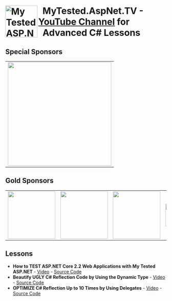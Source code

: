 <h1><img src="https://raw.githubusercontent.com/ivaylokenov/MyTested.AspNetCore.Mvc/master/tools/logo.png" align="left" alt="My Tested ASP.NET" width="100">&nbsp; MyTested.AspNet.TV - <a href="https://www.youtube.com/channel/UCP5Ons7fK3yKhX6lhc9XcfQ" target="_blank">YouTube Channel</a> for<br />&nbsp; Advanced C# Lessons</h1> 

## Special Sponsors

<table>
  <tbody>
    <tr>
      <td align="center" valign="middle">
          <a href="https://bellatrix.solutions/" target="_blank">
    <img width="323px" src="https://user-images.githubusercontent.com/3391906/68993273-d4f5c700-087e-11ea-9b39-e173733fcbfb.png" alt=""The Ultimate Cross-Platform .NET Framework>
  </a>
      </td>
    </tr>
  </tbody>
</table>

## Gold Sponsors

<table>
  <tbody>
    <tr>
      <td align="center" valign="middle">
        <a href="https://softuni.org/" target="_blank">
          <img width="148px" src="https://softuni.org/platform/assets/icons/logo.svg">
        </a>
      </td>
	    <td align="center" valign="middle">
        <a href="http://bit.ly/30xsnsC" target="_blank">
          <img width="148px" src="https://user-images.githubusercontent.com/3391906/65251792-dd848800-daef-11e9-8857-637a48048cda.png">
        </a>
      </td>
      <td align="center" valign="middle">
          <a href="http://noblehire.io?utm_medium=social&utm_source=projects&utm_campaign=platform-leads-knv" target="_blank">
          <img width="148px" src="https://user-images.githubusercontent.com/3391906/66921689-637fea00-f02e-11e9-944a-b07c6f345a06.png">
        </a>
      </td>
      <td align="center" valign="middle">
          <a href="http://bit.ly/onebitsoftware" target="_blank">
          <img width="148px" height="70px" src="https://user-images.githubusercontent.com/3391906/69410626-1a4d4500-0d14-11ea-905f-c1705b6364bf.png">
        </a>
      </td>
    </tr>
  </tbody>
</table>

## Lessons

- **How to TEST ASP.NET Core 2.2 Web Applications with My Tested ASP.NET** - [Video](https://www.youtube.com/watch?v=Tf2P-410Za4) - [Source Code](https://github.com/ivaylokenov/MyTested.AspNet.TV/tree/master/src/How%20to%20TEST%20ASP.NET%20Core%202.2%20Web%20Applications%20with%20My%20Tested%20ASP.NET)
- **Beautify UGLY C# Reflection Code by Using the Dynamic Type** - [Video](https://www.youtube.com/watch?v=GQ2KZIcUxDM) - [Source Code](https://github.com/ivaylokenov/MyTested.AspNet.TV/tree/master/src/Beautify%20UGLY%20C%23%20Reflection%20Code%20by%20Using%20the%20Dynamic%20Type)
- **OPTIMIZE C# Reflection Up to 10 Times by Using Delegates** - [Video](https://www.youtube.com/watch?v=2Akdz4Ukdxc) - [Source Code](https://github.com/ivaylokenov/MyTested.AspNet.TV/tree/master/src/OPTIMIZE%20C%23%20Reflection%20Up%20to%2010%20Times%20by%20Using%20Delegates)